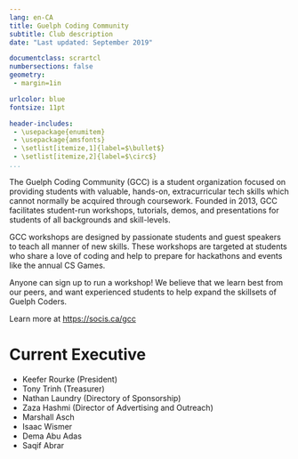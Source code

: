 ```yaml
---
lang: en-CA
title: Guelph Coding Community
subtitle: Club description
date: "Last updated: September 2019"

documentclass: scrartcl
numbersections: false
geometry:
 - margin=1in

urlcolor: blue
fontsize: 11pt

header-includes:
 - \usepackage{enumitem}
 - \usepackage{amsfonts}
 - \setlist[itemize,1]{label=$\bullet$}
 - \setlist[itemize,2]{label=$\circ$}
...
```


The Guelph Coding Community (GCC) is a student organization focused on providing students with valuable, hands-on, extracurricular tech skills which cannot normally be acquired through coursework.
Founded in 2013, GCC facilitates student-run workshops, tutorials, demos, and presentations for students of all backgrounds and skill-levels.

GCC workshops are designed by passionate students and guest speakers to teach all manner of new skills.
These workshops are targeted at students who share a love of coding and help to prepare for hackathons and events like the annual CS Games.

Anyone can sign up to run a workshop! We believe that we learn best from our peers, and want experienced students to help expand the skillsets of Guelph Coders.

Learn more at <https://socis.ca/gcc>

# Current Executive

 - Keefer Rourke (President)
 - Tony Trinh (Treasurer)
 - Nathan Laundry (Directory of Sponsorship)
 - Zaza Hashmi (Director of Advertising and Outreach)
 - Marshall Asch
 - Isaac Wismer
 - Dema Abu Adas
 - Saqif Abrar
